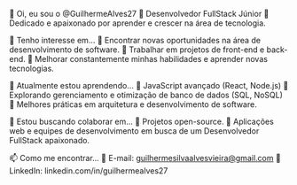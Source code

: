 👋 Oi, eu sou o @GuilhermeAlves27
🔹 Desenvolvedor FullStack Júnior
🔹 Dedicado e apaixonado por aprender e crescer na área de tecnologia.

👀 Tenho interesse em...
🔸 Encontrar novas oportunidades na área de desenvolvimento de software.
🔸 Trabalhar em projetos de front-end e back-end.
🔸 Melhorar constantemente minhas habilidades e aprender novas tecnologias.

🌱 Atualmente estou aprendendo...
🔸 JavaScript avançado (React, Node.js)
🔸 Explorando gerenciamento e otimização de banco de dados (SQL, NoSQL)
🔸 Melhores práticas em arquitetura e desenvolvimento de software.

💞️ Estou buscando colaborar em...
🔸 Projetos open-source.
🔸 Aplicações web e equipes de desenvolvimento em busca de um Desenvolvedor FullStack apaixonado.

📫 Como me encontrar...
🔸 E-mail: guilhermesilvaalvesvieira@gmail.com
🔸 LinkedIn: linkedin.com/in/guilhermealves27

<!---
GuilhermeAlves27/GuilhermeAlves27 is a ✨ special ✨ repository because its `README.md` (this file) appears on your GitHub profile.
You can click the Preview link to take a look at your changes.
--->
